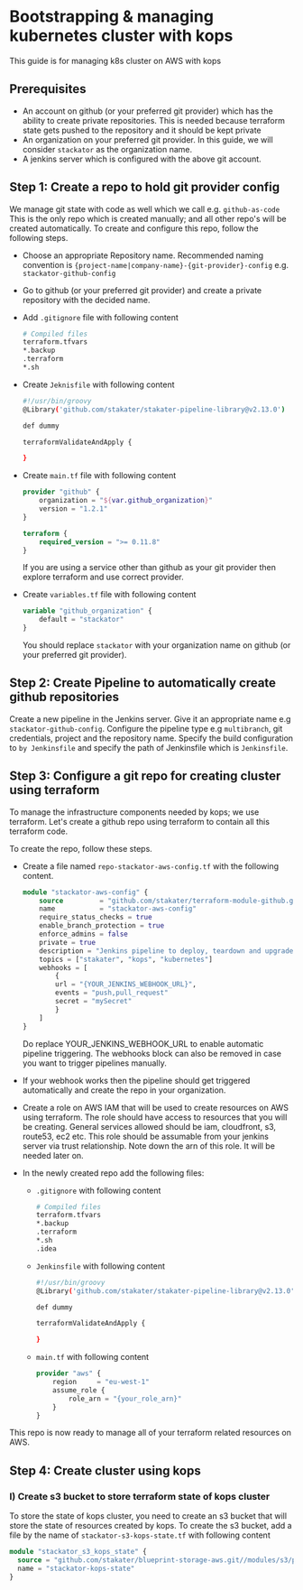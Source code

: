 # Bootstrapping & managing kubernetes cluster with kops

This guide is for managing k8s cluster on AWS with kops

## Prerequisites

- An account on github (or your preferred git provider) which has the ability to create private repositories. This is needed because terraform state gets pushed to the repository and it should be kept private
- An organization on your preferred git provider. In this guide, we will consider `stackator` as the organization name.
- A jenkins server which is configured with the above git account.

## Step 1: Create a repo to hold git provider config

We manage git state with code as well which we call e.g. `github-as-code`
This is the only repo which is created manually; and all other repo's will be created automatically.
To create and configure this repo, follow the following steps.

- Choose an appropriate Repository name. Recommended naming convention is `{project-name|company-name}-{git-provider}-config` e.g. `stackator-github-config`
- Go to github (or your preferred git provider) and create a private repository with the decided name.
- Add `.gitignore` file with following content

    ```bash
    # Compiled files
    terraform.tfvars
    *.backup
    .terraform
    *.sh
    ```

- Create `Jeknisfile` with following content

    ```bash
    #!/usr/bin/groovy
    @Library('github.com/stakater/stakater-pipeline-library@v2.13.0')

    def dummy

    terraformValidateAndApply {
  
    }
    ```

- Create `main.tf` file with following content

    ```terraform
    provider "github" {
        organization = "${var.github_organization}"
        version = "1.2.1"
    }

    terraform {
        required_version = ">= 0.11.8"
    }
    ```

    If you are using a service other than github as your git provider then explore terraform and use correct provider.

- Create `variables.tf` file with following content

    ```terraform
    variable "github_organization" {
        default = "stackator"
    }
    ```

    You should replace `stackator` with your organization name on github (or your preferred git provider).

## Step 2: Create Pipeline to automatically create github repositories

Create a new pipeline in the Jenkins server. Give it an appropriate name e.g `stackator-github-config`. Configure the pipeline type e.g `multibranch`, git credentials, project and the repository name. Specify the build configuration to `by Jenkinsfile` and specify the path of Jenkinsfile which is `Jenkinsfile`.

## Step 3: Configure a git repo for creating cluster using terraform

To manage the infrastructure components needed by kops; we use terraform. Let's create a github repo using terraform to contain all this terraform code.

To create the repo, follow these steps.

- Create a file named `repo-stackator-aws-config.tf` with the following content.

    ```terraform
    module "stackator-aws-config" {
        source         = "github.com/stakater/terraform-module-github.git//modules/repository?ref=1.0.9"
        name           = "stackator-aws-config"
        require_status_checks = true
        enable_branch_protection = true
        enforce_admins = false
        private = true
        description = "Jenkins pipeline to deploy, teardown and upgrade AWS resources"
        topics = ["stakater", "kops", "kubernetes"]
        webhooks = [
            {
            url = "{YOUR_JENKINS_WEBHOOK_URL}",
            events = "push,pull_request"
            secret = "mySecret"
            }
        ]
    }
    ```

    Do replace YOUR_JENKINS_WEBHOOK_URL to enable automatic pipeline triggering. The webhooks block can also be removed in case you want to trigger pipelines manually.

- If your webhook works then the pipeline should get triggered automatically and create the repo in your organization.

- Create a role on AWS IAM that will be used to create resources on AWS using terraform. The role should have access to resources that you will be creating. General services allowed should be iam, cloudfront, s3, route53, ec2 etc. This role should be assumable from your jenkins server via trust relationship. Note down the arn of this role. It will be needed later on.
- In the newly created repo add the following files:
  - `.gitignore` with following content

    ```bash
    # Compiled files
    terraform.tfvars
    *.backup
    .terraform
    *.sh
    .idea
    ```

  - `Jenkinsfile` with following content

    ```bash
    #!/usr/bin/groovy
    @Library('github.com/stakater/stakater-pipeline-library@v2.13.0')

    def dummy

    terraformValidateAndApply {
  
    }
    ```

  - `main.tf` with following content

    ```terraform
    provider "aws" {
        region     = "eu-west-1"
        assume_role {
            role_arn = "{your_role_arn}"
        }
    }
    ```

This repo is now ready to manage all of your terraform related resources on AWS.

## Step 4: Create cluster using kops

### I) Create s3 bucket to store terraform state of kops cluster

To store the state of kops cluster, you need to create an s3 bucket that will store the state of resources created by kops. To create the s3 bucket, add a file by the name of `stackator-s3-kops-state.tf` with following content

```terraform
module "stackator_s3_kops_state" {
  source = "github.com/stakater/blueprint-storage-aws.git//modules/s3/private?ref=v3.0.0"
  name = "stackator-kops-state"  
}
```

